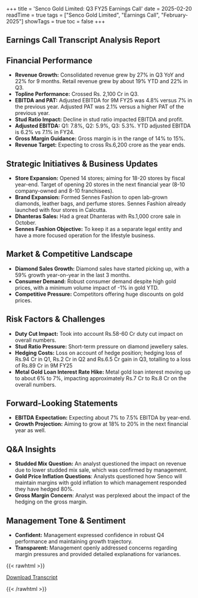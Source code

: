 +++
title = 'Senco Gold Limited: Q3 FY25 Earnings Call'
date = 2025-02-20
readTime = true
tags = ["Senco Gold Limited", "Earnings Call", "February-2025"]
showTags = true
toc = false
+++



## Earnings Call Transcript Analysis Report
## Financial Performance
- **Revenue Growth:** Consolidated revenue grew by 27% in Q3 YoY and 22% for 9 months. Retail revenue grew by about 19% YTD and 22% in Q3.
- **Topline Performance:** Crossed Rs. 2,100 Cr in Q3.
- **EBITDA and PAT:** Adjusted EBITDA for 9M FY25 was 4.8% versus 7% in the previous year. Adjusted PAT was 2.1% versus a higher PAT of the previous year.
- **Stud Ratio Impact:** Decline in stud ratio impacted EBITDA and profit.
- **Adjusted EBITDA:** Q1: 7.8%, Q2: 5.9%, Q3: 5.3%. YTD adjusted EBITDA is 6.2% vs 7.1% in FY24.
- **Gross Margin Guidance:** Gross margin is in the range of 14% to 15%.
- **Revenue Target:** Expecting to cross Rs.6,200 crore as the year ends.

## Strategic Initiatives & Business Updates
- **Store Expansion:** Opened 14 stores; aiming for 18-20 stores by fiscal year-end. Target of opening 20 stores in the next financial year (8-10 company-owned and 8-10 franchisees).
- **Brand Expansion:** Formed Sennes Fashion to open lab-grown diamonds, leather bags, and perfume stores. Sennes Fashion already launched with four stores in Calcutta.
- **Dhanteras Sales:** Had a great Dhanteras with Rs.1,000 crore sale in October.
- **Sennes Fashion Objective:** To keep it as a separate legal entity and have a more focused operation for the lifestyle business.

## Market & Competitive Landscape
- **Diamond Sales Growth:** Diamond sales have started picking up, with a 59% growth year-on-year in the last 3 months.
- **Consumer Demand:** Robust consumer demand despite high gold prices, with a minimum volume impact of -1% in gold YTD.
- **Competitive Pressure:** Competitors offering huge discounts on gold prices.

## Risk Factors & Challenges
- **Duty Cut Impact:** Took into account Rs.58-60 Cr duty cut impact on overall numbers.
- **Stud Ratio Pressure:** Short-term pressure on diamond jewellery sales.
- **Hedging Costs:** Loss on account of hedge position; hedging loss of Rs.94 Cr in Q1, Rs.2 Cr in Q2 and Rs.6.5 Cr gain in Q3, totalling to a loss of Rs.89 Cr in 9M FY25
- **Metal Gold Loan Interest Rate Hike:** Metal gold loan interest moving up to about 6% to 7%, impacting approximately Rs.7 Cr to Rs.8 Cr on the overall numbers.

## Forward-Looking Statements
- **EBITDA Expectation:** Expecting about 7% to 7.5% EBITDA by year-end.
- **Growth Projection:** Aiming to grow at 18% to 20% in the next financial year as well.

## Q&A Insights
- **Studded Mix Question:** An analyst questioned the impact on revenue due to lower studded mix sale, which was confirmed by management.
- **Gold Price Inflation Questions**: Analysts questioned how Senco will maintain margins with gold inflation to which management responded they have hedged 80%.
- **Gross Margin Concern**: Analyst was perplexed about the impact of the hedging on the gross margin.

## Management Tone & Sentiment
- **Confident:** Management expressed confidence in robust Q4 performance and maintaining growth trajectory.
- **Transparent:** Management openly addressed concerns regarding margin pressures and provided detailed explanations for variances.



{{< rawhtml >}}

<div class="button-container">    
    <a href="https://www.bseindia.com/xml-data/corpfiling/AttachHis/de4b18b3-845b-40cd-8d0d-9ad4ff8d9a4e.pdf" target="_blank" class="report-button">
      <i class="fas fa-file-pdf"></i> Download Transcript
    </a>
</div>
    
{{< /rawhtml >}}
